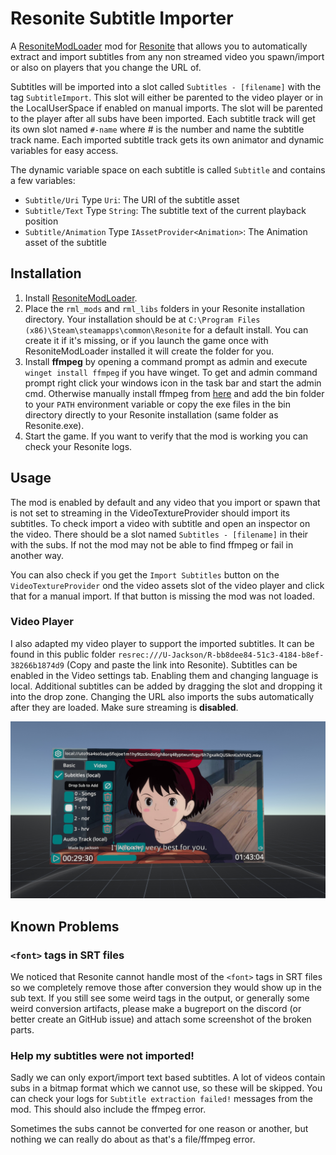 Resonite Subtitle Importer
===========

A [ResoniteModLoader](https://github.com/resonite-modding-group/ResoniteModLoader) mod for [Resonite](https://resonite.com/) that allows you to automatically extract and import subtitles from any non streamed video you spawn/import or also on players that you change the URL of.

Subtitles will be imported into a slot called `Subtitles - [filename]` with the tag `SubtitleImport`. This slot will either be parented to the video player or in the LocalUserSpace if enabled on manual imports. The slot will be parented to the player after all subs have been imported. Each subtitle track will get its own slot named `#-name` where # is the number and name the subtitle track name. Each imported subtitle track gets its own animator and dynamic variables for easy access.

The dynamic variable space on each subtitle is called `Subtitle` and contains a few variables:
 * `Subtitle/Uri` Type `Uri`: The URI of the subtitle asset
 * `Subtitle/Text` Type `String`: The subtitle text of the current playback position
 * `Subtitle/Animation` Type `IAssetProvider<Animation>`: The Animation asset of the subtitle


## Installation
1. Install [ResoniteModLoader](https://github.com/resonite-modding-group/ResoniteModLoader).
2. Place the `rml_mods` and `rml_libs` folders in your Resonite installation directory. Your installation should be at `C:\Program Files (x86)\Steam\steamapps\common\Resonite` for a default install. You can create it if it's missing, or if you launch the game once with ResoniteModLoader installed it will create the folder for you.
3.  Install **ffmpeg** by opening a command prompt as admin and execute `winget install ffmpeg` if you have winget. To get and admin command prompt right click your windows icon in the task bar and start the admin cmd. Otherwise manually install ffmpeg from [here](https://www.gyan.dev/ffmpeg/builds/#release-builds) and add the bin folder to your `PATH` environment variable or copy the exe files in the bin directory directly to your Resonite installation (same folder as Resonite.exe).
3. Start the game. If you want to verify that the mod is working you can check your Resonite logs.

## Usage

The mod is enabled by default and any video that you import or spawn that is not set to streaming in the VideoTextureProvider should import its subtitles. To check import a video with subtitle and open an inspector on the video. There should be a slot named `Subtitles - [filename]` in their with the subs. If not the mod may not be able to find ffmpeg or fail in another way.

You can also check if you get the `Import Subtitles` button on the `VideoTextureProvider` ond the video assets slot of the video player and click that for a manual import. If that button is missing the mod was not loaded.

### Video Player

I also adapted my video player to support the imported subtitles. It can be found in this public folder `resrec:///U-Jackson/R-bb8dee84-51c3-4184-b8ef-38266b1874d9` (Copy and paste the link into Resonite). Subtitles can be enabled in the Video settings tab. Enabling them and changing language is local. Additional subtitles can be added by dragging the slot and dropping it into the drop zone. Changing the URL also imports the subs automatically after they are loaded. Make sure streaming is **disabled**.

![screenshot of video player](screenshot.jpg)

## Known Problems

### `<font>` tags in SRT files

We noticed that Resonite cannot handle most of the `<font>` tags in SRT files so we completely remove those after conversion they would show up in the sub text. If you still see some weird tags in the output, or generally some weird conversion artifacts, please make a bugreport on the discord (or better create an GitHub issue) and attach some screenshot of the broken parts.

### Help my subtitles were not imported!

Sadly we can only export/import text based subtitles. A lot of videos contain subs in a bitmap format which we cannot use, so these will be skipped. You can check your logs for `Subtitle extraction failed!` messages from the mod. This should also include the ffmpeg error.

Sometimes the subs cannot be converted for one reason or another, but nothing we can really do about as that's a file/ffmpeg error.